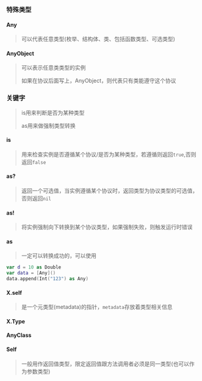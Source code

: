 ### 特殊类型

#### Any

> 可以代表任意类型(枚举、结构体、类、包括函数类型、可选类型)

#### AnyObject

> 可以表示任意类类型的实例
>
> 如果在协议后面写上，AnyObject，则代表只有类能遵守这个协议

### 关键字

> is用来判断是否为某种类型
>
> as用来做强制类型转换

#### is

> 用来检查实例是否遵循某个协议/是否为某种类型，若遵循则返回`true`,否则返回`false`

#### as?

> 返回一个可选值，当实例遵循某个协议时，返回类型为协议类型的可选值，否则返回`nil`

#### as!

> 将实例强制向下转换到某个协议类型，如果强制失败，则触发运行时错误

#### as

> 一定可以转换成功的，可以使用

```swift
var d = 10 as Double
var data = [Any]()
data.append(Int("123") as Any)
```

#### X.self

> 是一个元类型(metadata)的指针，`metadata`存放着类型相关信息



#### X.Type



#### AnyClass



#### Self

> 一般用作返回值类型，限定返回值跟方法调用者必须是同一类型(也可以作为参数类型)




